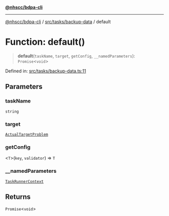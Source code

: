 [**@nhscc/bdpa-cli**](../../../../README.md)

***

[@nhscc/bdpa-cli](../../../../README.md) / [src/tasks/backup-data](../README.md) / default

# Function: default()

> **default**(`taskName`, `target`, `getConfig`, `__namedParameters`): `Promise`\<`void`\>

Defined in: [src/tasks/backup-data.ts:11](https://github.com/nhscc/bdpa-cli/blob/c8a325cdd3d6bbbd34604fbd2249eb233fe4776a/src/tasks/backup-data.ts#L11)

## Parameters

### taskName

`string`

### target

[`ActualTargetProblem`](../../../constant/type-aliases/ActualTargetProblem.md)

### getConfig

\<`T`\>(`key`, `validator`) => `T`

### \_\_namedParameters

[`TaskRunnerContext`](../../../util/type-aliases/TaskRunnerContext.md)

## Returns

`Promise`\<`void`\>
